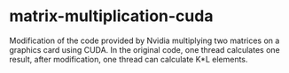# matrix-multiplication-cuda

Modification of the code provided by Nvidia multiplying two matrices on a graphics card using CUDA. In the original code, one thread calculates one result, after modification, one thread can calculate K*L elements.
